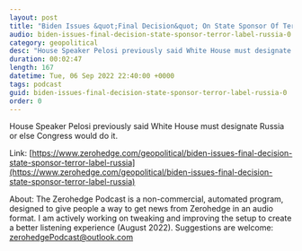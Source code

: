 ```yaml
---
layout: post
title: "Biden Issues &quot;Final Decision&quot; On State Sponsor Of Terror Label For Russia"
audio: biden-issues-final-decision-state-sponsor-terror-label-russia-0
category: geopolitical
desc: "House Speaker Pelosi previously said White House must designate Russia or else Congress would do it."
duration: 00:02:47
length: 167
datetime: Tue, 06 Sep 2022 22:40:00 +0000
tags: podcast
guid: biden-issues-final-decision-state-sponsor-terror-label-russia-0
order: 0
---
```

House Speaker Pelosi previously said White House must designate Russia or else Congress would do it.

Link: [https://www.zerohedge.com/geopolitical/biden-issues-final-decision-state-sponsor-terror-label-russia](https://www.zerohedge.com/geopolitical/biden-issues-final-decision-state-sponsor-terror-label-russia)

About: The Zerohedge Podcast is a non-commercial, automated program, designed to give people a way to get news from Zerohedge in an audio format.  I am actively working on tweaking and improving the setup to create a better listening experience (August 2022).  Suggestions are welcome: [zerohedgePodcast@outlook.com](mailto:zerohedgePodcast@outlook.com)